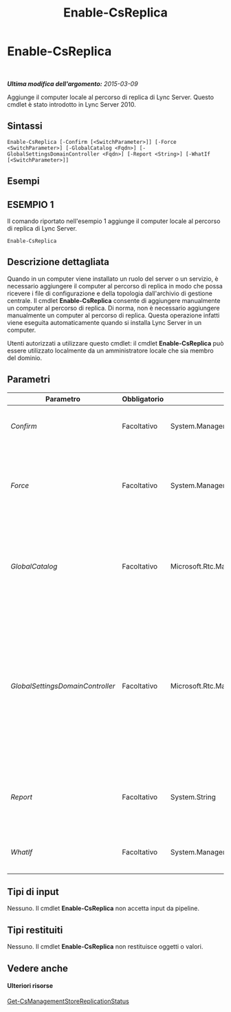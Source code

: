 ﻿---
title: Enable-CsReplica
TOCTitle: Enable-CsReplica
ms:assetid: 4a745da5-5b09-4b5a-8ab6-8b8b03d7afc6
ms:mtpsurl: https://technet.microsoft.com/it-it/library/Gg425965(v=OCS.15)
ms:contentKeyID: 49300436
ms.date: 08/24/2015
mtps_version: v=OCS.15
ms.translationtype: HT
---

# Enable-CsReplica

 

_**Ultima modifica dell'argomento:** 2015-03-09_

Aggiunge il computer locale al percorso di replica di Lync Server. Questo cmdlet è stato introdotto in Lync Server 2010.

## Sintassi

    Enable-CsReplica [-Confirm [<SwitchParameter>]] [-Force <SwitchParameter>] [-GlobalCatalog <Fqdn>] [-GlobalSettingsDomainController <Fqdn>] [-Report <String>] [-WhatIf [<SwitchParameter>]]

## Esempi

## ESEMPIO 1

Il comando riportato nell'esempio 1 aggiunge il computer locale al percorso di replica di Lync Server.

    Enable-CsReplica

## Descrizione dettagliata

Quando in un computer viene installato un ruolo del server o un servizio, è necessario aggiungere il computer al percorso di replica in modo che possa ricevere i file di configurazione e della topologia dall'archivio di gestione centrale. Il cmdlet **Enable-CsReplica** consente di aggiungere manualmente un computer al percorso di replica. Di norma, non è necessario aggiungere manualmente un computer al percorso di replica. Questa operazione infatti viene eseguita automaticamente quando si installa Lync Server in un computer.

Utenti autorizzati a utilizzare questo cmdlet: il cmdlet **Enable-CsReplica** può essere utilizzato localmente da un amministratore locale che sia membro del dominio.

## Parametri


<table>
<colgroup>
<col style="width: 25%" />
<col style="width: 25%" />
<col style="width: 25%" />
<col style="width: 25%" />
</colgroup>
<thead>
<tr class="header">
<th>Parametro</th>
<th>Obbligatorio</th>
<th>Tipo</th>
<th>Descrizione</th>
</tr>
</thead>
<tbody>
<tr class="odd">
<td><p><em>Confirm</em></p></td>
<td><p>Facoltativo</p></td>
<td><p>System.Management.Automation.SwitchParameter</p></td>
<td><p>Viene visualizzata una richiesta di conferma prima di eseguire il comando.</p></td>
</tr>
<tr class="even">
<td><p><em>Force</em></p></td>
<td><p>Facoltativo</p></td>
<td><p>System.Management.Automation.SwitchParameter</p></td>
<td><p>Consente di evitare la visualizzazione di qualunque messaggio di errore non grave che potrebbe essere generato nel corso dell'esecuzione del comando.</p></td>
</tr>
<tr class="odd">
<td><p><em>GlobalCatalog</em></p></td>
<td><p>Facoltativo</p></td>
<td><p>Microsoft.Rtc.Management.Deploy.Fqdn</p></td>
<td><p>Nome di dominio completo (FQDN) del server di catalogo globale nel dominio. Questo parametro non è obbligatorio se si esegue il cmdlet <strong>Enable-CsReplica</strong> su un computer con un account nel dominio.</p></td>
</tr>
<tr class="even">
<td><p><em>GlobalSettingsDomainController</em></p></td>
<td><p>Facoltativo</p></td>
<td><p>Microsoft.Rtc.Management.Deploy.Fqdn</p></td>
<td><p>FQDN del controller di dominio dove sono archiviate le impostazioni globali. Se le impostazioni globali vengono archiviate nel contenitore di sistema in Servizi di dominio Active Directory, questo parametro deve puntare al controller di dominio radice. Se le impostazioni globali sono archiviate nel contenitore di configurazione, è possibile utilizzare qualsiasi controller di dominio e omettere questo parametro.</p></td>
</tr>
<tr class="odd">
<td><p><em>Report</em></p></td>
<td><p>Facoltativo</p></td>
<td><p>System.String</p></td>
<td><p>Consente di specificare un percorso per il file di log creato durante l'esecuzione del cmdlet. Ad esempio: -Report &quot;C:\Logs\EnableReplica.html&quot;</p></td>
</tr>
<tr class="even">
<td><p><em>WhatIf</em></p></td>
<td><p>Facoltativo</p></td>
<td><p>System.Management.Automation.SwitchParameter</p></td>
<td><p>Descrive ciò che accadrebbe se si eseguisse il comando senza eseguirlo realmente.</p></td>
</tr>
</tbody>
</table>


## Tipi di input

Nessuno. Il cmdlet **Enable-CsReplica** non accetta input da pipeline.

## Tipi restituiti

Nessuno. Il cmdlet **Enable-CsReplica** non restituisce oggetti o valori.

## Vedere anche

#### Ulteriori risorse

[Get-CsManagementStoreReplicationStatus](get-csmanagementstorereplicationstatus.md)

